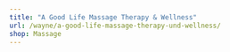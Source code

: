 ```yaml
---
title: "A Good Life Massage Therapy & Wellness"
url: /wayne/a-good-life-massage-therapy-und-wellness/
shop: Massage
---
```

